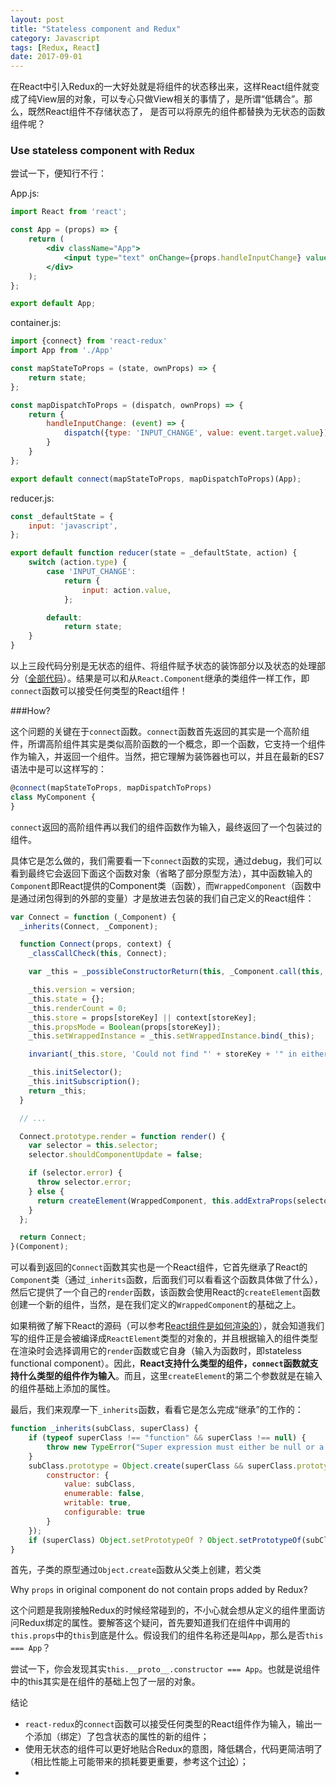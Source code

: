 ```yaml
---
layout: post
title: "Stateless component and Redux"
category: Javascript
tags: [Redux, React]
date: 2017-09-01
---
```


在React中引入Redux的一大好处就是将组件的状态移出来，这样React组件就变成了纯View层的对象，可以专心只做View相关的事情了，是所谓“低耦合”。那么，既然React组件不存储状态了， 是否可以将原先的组件都替换为无状态的函数组件呢？

### Use stateless component with Redux

尝试一下，便知行不行：

App.js:

```jsx
import React from 'react';

const App = (props) => {
    return (
        <div className="App">
            <input type="text" onChange={props.handleInputChange} value={props.input} />
        </div>
    );
};

export default App;
```

container.js:

```javascript
import {connect} from 'react-redux'
import App from './App'

const mapStateToProps = (state, ownProps) => {
    return state;
};

const mapDispatchToProps = (dispatch, ownProps) => {
    return {
        handleInputChange: (event) => {
            dispatch({type: 'INPUT_CHANGE', value: event.target.value});
        }
    }
};

export default connect(mapStateToProps, mapDispatchToProps)(App);
```

<!--break-->

reducer.js:

```javascript
const _defaultState = {
    input: 'javascript',
};

export default function reducer(state = _defaultState, action) {
    switch (action.type) {
        case 'INPUT_CHANGE':
            return {
                input: action.value,
            };

        default:
            return state;
    }
}
```

以上三段代码分别是无状态的组件、将组件赋予状态的装饰部分以及状态的处理部分（[全部代码](https://github.com/cuyu/react-widgets/tree/master/stateless-component-with-redux)）。结果是可以和从`React.Component`继承的类组件一样工作，即`connect`函数可以接受任何类型的React组件！

###How?

这个问题的关键在于`connect`函数。`connect`函数首先返回的其实是一个高阶组件，所谓高阶组件其实是类似高阶函数的一个概念，即一个函数，它支持一个组件作为输入，并返回一个组件。当然，把它理解为装饰器也可以，并且在最新的ES7语法中是可以这样写的：

```jsx
@connect(mapStateToProps, mapDispatchToProps)
class MyComponent {
}
```

`connect`返回的高阶组件再以我们的组件函数作为输入，最终返回了一个包装过的组件。

具体它是怎么做的，我们需要看一下`connect`函数的实现，通过debug，我们可以看到最终它会返回下面这个函数对象（省略了部分原型方法），其中函数输入的`Component`即React提供的Component类（函数），而`WrappedComponent`（函数中是通过闭包得到的外部的变量）才是放进去包装的我们自己定义的React组件：

```javascript
var Connect = function (_Component) {
  _inherits(Connect, _Component);

  function Connect(props, context) {
    _classCallCheck(this, Connect);

    var _this = _possibleConstructorReturn(this, _Component.call(this, props, context));

    _this.version = version;
    _this.state = {};
    _this.renderCount = 0;
    _this.store = props[storeKey] || context[storeKey];
    _this.propsMode = Boolean(props[storeKey]);
    _this.setWrappedInstance = _this.setWrappedInstance.bind(_this);

    invariant(_this.store, 'Could not find "' + storeKey + '" in either the context or props of ' + ('"' + displayName + '". Either wrap the root component in a <Provider>, ') + ('or explicitly pass "' + storeKey + '" as a prop to "' + displayName + '".'));

    _this.initSelector();
    _this.initSubscription();
    return _this;
  }

  // ...

  Connect.prototype.render = function render() {
    var selector = this.selector;
    selector.shouldComponentUpdate = false;

    if (selector.error) {
      throw selector.error;
    } else {
      return createElement(WrappedComponent, this.addExtraProps(selector.props));
    }
  };

  return Connect;
}(Component);
```

可以看到返回的`Connect`函数其实也是一个React组件，它首先继承了React的`Component`类（通过`_inherits`函数，后面我们可以看看这个函数具体做了什么），然后它提供了一个自己的`render`函数，该函数会使用React的`createElement`函数创建一个新的组件，当然，是在我们定义的`WrappedComponent`的基础之上。

如果稍微了解下React的源码（可以参考[React组件是如何渲染的](http://cuyu.github.io/javascript/2017/04/20/React%E7%BB%84%E4%BB%B6%E6%98%AF%E5%A6%82%E4%BD%95%E6%B8%B2%E6%9F%93%E7%9A%84)），就会知道我们写的组件正是会被编译成`ReactElement`类型的对象的，并且根据输入的组件类型在渲染时会选择调用它的`render`函数或它自身（输入为函数时，即stateless functional component）。因此，**React支持什么类型的组件，`connect`函数就支持什么类型的组件作为输入**。而且，这里`createElement`的第二个参数就是在输入的组件基础上添加的属性。

最后，我们来观摩一下`_inherits`函数，看看它是怎么完成“继承”的工作的：

```javascript
function _inherits(subClass, superClass) {
    if (typeof superClass !== "function" && superClass !== null) {
        throw new TypeError("Super expression must either be null or a function, not " + typeof superClass);
    }
    subClass.prototype = Object.create(superClass && superClass.prototype, {
        constructor: {
            value: subClass,
            enumerable: false,
            writable: true,
            configurable: true
        }
    });
    if (superClass) Object.setPrototypeOf ? Object.setPrototypeOf(subClass, superClass) : subClass.__proto__ = superClass;
}
```

首先，子类的原型通过`Object.create`函数从父类上创建，若父类



Why `props` in original component do not contain props added by Redux?

这个问题是我刚接触Redux的时候经常碰到的，不小心就会想从定义的组件里面访问Redux绑定的属性。要解答这个疑问，首先要知道我们在组件中调用的`this.props`中的`this`到底是什么。假设我们的组件名称还是叫`App`，那么是否`this === App`？

尝试一下，你会发现其实`this.__proto__.constructor === App`。也就是说组件中的this其实是在组件的基础上包了一层的对象。



结论

- `react-redux`的`connect`函数可以接受任何类型的React组件作为输入，输出一个添加（绑定）了包含状态的属性的新的组件；
- 使用无状态的组件可以更好地贴合Redux的意图，降低耦合，代码更简洁明了（相比性能上可能带来的损耗要更重要，参考这个[讨论](https://github.com/airbnb/javascript/issues/937)）；
- ​